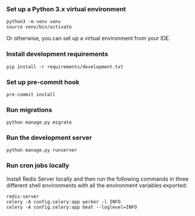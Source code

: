 ### Set up a Python 3.x virtual environment

```
python3 -m venv venv
source venv/bin/activate
```

Or otherwise, you can set up a virtual environment from your IDE.

### Install development requirements

```
pip install -r requirements/development.txt
```

### Set up pre-commit hook

```
pre-commit install
```

### Run migrations

```
python manage.py migrate
```

### Run the development server

```
python manage.py runserver

```

### Run cron jobs locally

Install Redis Server locally and then run the following commands in three different shell environments with all the
environment variables exported:

```
redis-server
celery -A config.celery:app worker -l INFO
celery -A config.celery:app beat --loglevel=INFO
```